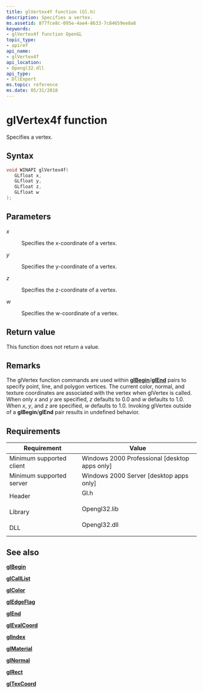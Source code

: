 ```yaml
---
title: glVertex4f function (Gl.h)
description: Specifies a vertex.
ms.assetid: 877fce8c-095e-4ae4-8633-7c84659ee8a6
keywords:
- glVertex4f function OpenGL
topic_type:
- apiref
api_name:
- glVertex4f
api_location:
- Opengl32.dll
api_type:
- DllExport
ms.topic: reference
ms.date: 05/31/2018
---
```


# glVertex4f function

Specifies a vertex.

## Syntax


```C++
void WINAPI glVertex4f(
   GLfloat x,
   GLfloat y,
   GLfloat z,
   GLfloat w
);
```



## Parameters

<dl> <dt>

*x* 
</dt> <dd>

Specifies the x-coordinate of a vertex.

</dd> <dt>

*y* 
</dt> <dd>

Specifies the y-coordinate of a vertex.

</dd> <dt>

*z* 
</dt> <dd>

Specifies the z-coordinate of a vertex.

</dd> <dt>

*w* 
</dt> <dd>

Specifies the w-coordinate of a vertex.

</dd> </dl>

## Return value

This function does not return a value.

## Remarks

The glVertex function commands are used within [**glBegin**](glbegin.md)/[**glEnd**](glend.md) pairs to specify point, line, and polygon vertices. The current color, normal, and texture coordinates are associated with the vertex when glVertex is called. When only *x* and *y* are specified, *z* defaults to 0.0 and *w* defaults to 1.0. When *x*, *y*, and *z* are specified, *w* defaults to 1.0. Invoking glVertex outside of a **glBegin**/**glEnd** pair results in undefined behavior.

## Requirements



| Requirement | Value |
|-------------------------------------|-----------------------------------------------------------------------------------------|
| Minimum supported client<br/> | Windows 2000 Professional \[desktop apps only\]<br/>                              |
| Minimum supported server<br/> | Windows 2000 Server \[desktop apps only\]<br/>                                    |
| Header<br/>                   | <dl> <dt>Gl.h</dt> </dl>         |
| Library<br/>                  | <dl> <dt>Opengl32.lib</dt> </dl> |
| DLL<br/>                      | <dl> <dt>Opengl32.dll</dt> </dl> |



## See also

<dl> <dt>

[**glBegin**](glbegin.md)
</dt> <dt>

[**glCallList**](glcalllist.md)
</dt> <dt>

[**glColor**](glcolor-functions.md)
</dt> <dt>

[**glEdgeFlag**](gledgeflag-functions.md)
</dt> <dt>

[**glEnd**](glend.md)
</dt> <dt>

[**glEvalCoord**](glevalcoord-functions.md)
</dt> <dt>

[**glIndex**](glindex-functions.md)
</dt> <dt>

[**glMaterial**](glmaterial-functions.md)
</dt> <dt>

[**glNormal**](glnormal-functions.md)
</dt> <dt>

[**glRect**](glrect-functions.md)
</dt> <dt>

[**glTexCoord**](gltexcoord-functions.md)
</dt> </dl>

 

 





